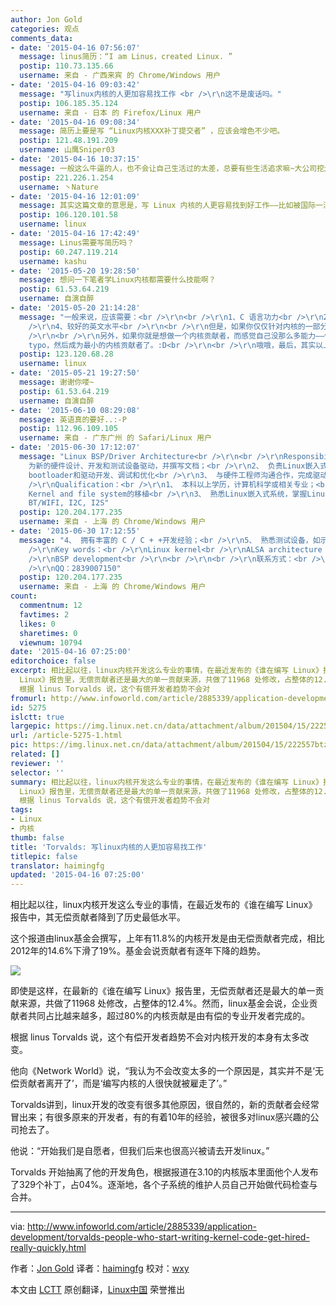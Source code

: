 ```yaml
---
author: Jon Gold
categories: 观点
comments_data:
- date: '2015-04-16 07:56:07'
  message: linus简历：“I am Linus，created Linux. ”
  postip: 110.73.135.66
  username: 来自 - 广西来宾 的 Chrome/Windows 用户
- date: '2015-04-16 09:03:42'
  message: "写linux内核的人更加容易找工作 <br />\r\n这不是废话吗。"
  postip: 106.185.35.124
  username: 来自 - 日本 的 Firefox/Linux 用户
- date: '2015-04-16 09:08:34'
  message: 简历上要是写 “Linux内核XXX补丁提交者” ，应该会增色不少吧。
  postip: 121.48.191.209
  username: 山鹰Sniper03
- date: '2015-04-16 10:37:15'
  message: 一般这么牛逼的人，也不会让自己生活过的太差，总要有些生活追求嘛~大公司挖走也是情理之中的事~
  postip: 221.226.1.254
  username: 丶Nature
- date: '2015-04-16 12:01:09'
  message: 其实这篇文章的意思是，写 Linux 内核的人更容易找到好工作——比如被国际一流的企业高薪聘去。
  postip: 106.120.101.58
  username: linux
- date: '2015-04-16 17:42:49'
  message: Linus需要写简历吗？
  postip: 60.247.119.214
  username: kashu
- date: '2015-05-20 19:28:50'
  message: 想问一下笔者学Linux内核都需要什么技能啊？
  postip: 61.53.64.219
  username: 自演自醉
- date: '2015-05-20 21:14:28'
  message: "一般来说，应该需要：<br />\r\n<br />\r\n1、C 语言功力<br />\r\n2、良好的数学基础、逻辑基础<br />\r\n3、学习过操作系统原理课程<br
    />\r\n4、较好的英文水平<br />\r\n<br />\r\n但是，如果你仅仅针对内核的一部分，比如某个驱动，某个实现的功能，那你了解那个部分就行。<br
    />\r\n<br />\r\n另外，如果你就是想做一个内核贡献者，而感觉自己没那么多能力——你可以去挑错，比如拼写错误，文档错误，这些也是会被接受和承认的——我记得就有个很小很小的孩子挑了一个
    typo，然后成为最小的内核贡献者了。:D<br />\r\n<br />\r\n哦哦，最后，其实以上都是废话，真正只需要一条——热爱！"
  postip: 123.120.68.28
  username: linux
- date: '2015-05-21 19:27:50'
  message: 谢谢你喽~
  postip: 61.53.64.219
  username: 自演自醉
- date: '2015-06-10 08:29:08'
  message: 英语真的要好..:-P
  postip: 112.96.109.105
  username: 来自 - 广东广州 的 Safari/Linux 用户
- date: '2015-06-30 17:12:07'
  message: "Linux BSP/Driver Architecture<br />\r\n<br />\r\nResponsibility<br />\r\n1、
    为新的硬件设计、开发和测试设备驱动，并撰写文档；<br />\r\n2、 负责Linux嵌入式产品底层驱动、软件的开发，主要包括Linux内核的裁剪与移植、
    bootloader和驱动开发、调试和优化<br />\r\n3、 与硬件工程师沟通合作，完成驱动、接口的配置，完成开发项目<br />\r\n4、 优化Linux内核和驱动；<br
    />\r\nQualification：<br />\r\n1、 本科以上学历，计算机科学或相关专业；<br />\r\n2、 精通Uboot，嵌入式Linux
    Kernel and file system的移植<br />\r\n3、 熟悉Linux嵌入式系统，掌握Linux驱动开发；2-5年的LINUX驱动经验，有ALSA,
    BT/WIFI, I2C, I2S"
  postip: 120.204.177.235
  username: 来自 - 上海 的 Chrome/Windows 用户
- date: '2015-06-30 17:12:55'
  message: "4、 拥有丰富的 C / C + +开发经验；<br />\r\n5、 熟悉测试设备，如示波器；<br />\r\n<br />\r\n<br
    />\r\nKey words：<br />\r\nLinux kernel<br />\r\nALSA architecture and ALSA Driver<br
    />\r\nBSP development<br />\r\n<br />\r\n<br />\r\n联系方式：<br />\r\nhr@hmhunter.com<br
    />\r\nQQ：2839007150"
  postip: 120.204.177.235
  username: 来自 - 上海 的 Chrome/Windows 用户
count:
  commentnum: 12
  favtimes: 2
  likes: 0
  sharetimes: 0
  viewnum: 10794
date: '2015-04-16 07:25:00'
editorchoice: false
excerpt: 相比起以往，linux内核开发这么专业的事情，在最近发布的《谁在编写 Linux》报告中，其无偿贡献者降到了历史最低水平。 这个报道由linux基金会撰写，上年有11.8%的内核开发是由无偿贡献者完成，相比2012年的14.6%下滑了19%。基金会说贡献者有逐年下降的趋势。  即使是这样，在最新的《谁在编写
  Linux》报告里，无偿贡献者还是最大的单一贡献来源，共做了11968 处修改，占整体的12.4%。然而，linux基金会说，企业贡献者共同占比越来越多，超过80%的内核贡献是由有偿的专业开发者完成的。
  根据 linus Torvalds 说，这个有偿开发者趋势不会对
fromurl: http://www.infoworld.com/article/2885339/application-development/torvalds-people-who-start-writing-kernel-code-get-hired-really-quickly.html
id: 5275
islctt: true
largepic: https://img.linux.net.cn/data/attachment/album/201504/15/222557btzvvevrtre3kref.png
url: /article-5275-1.html
pic: https://img.linux.net.cn/data/attachment/album/201504/15/222557btzvvevrtre3kref.png.thumb.jpg
related: []
reviewer: ''
selector: ''
summary: 相比起以往，linux内核开发这么专业的事情，在最近发布的《谁在编写 Linux》报告中，其无偿贡献者降到了历史最低水平。 这个报道由linux基金会撰写，上年有11.8%的内核开发是由无偿贡献者完成，相比2012年的14.6%下滑了19%。基金会说贡献者有逐年下降的趋势。  即使是这样，在最新的《谁在编写
  Linux》报告里，无偿贡献者还是最大的单一贡献来源，共做了11968 处修改，占整体的12.4%。然而，linux基金会说，企业贡献者共同占比越来越多，超过80%的内核贡献是由有偿的专业开发者完成的。
  根据 linus Torvalds 说，这个有偿开发者趋势不会对
tags:
- Linux
- 内核
thumb: false
title: 'Torvalds: 写linux内核的人更加容易找工作'
titlepic: false
translator: haimingfg
updated: '2015-04-16 07:25:00'
---
```


相比起以往，linux内核开发这么专业的事情，在最近发布的《谁在编写 Linux》报告中，其无偿贡献者降到了历史最低水平。


这个报道由linux基金会撰写，上年有11.8%的内核开发是由无偿贡献者完成，相比2012年的14.6%下滑了19%。基金会说贡献者有逐年下降的趋势。


![](/data/attachment/album/201504/15/222557btzvvevrtre3kref.png)


即使是这样，在最新的《谁在编写 Linux》报告里，无偿贡献者还是最大的单一贡献来源，共做了11968 处修改，占整体的12.4%。然而，linux基金会说，企业贡献者共同占比越来越多，超过80%的内核贡献是由有偿的专业开发者完成的。


根据 linus Torvalds 说，这个有偿开发者趋势不会对内核开发的本身有太多改变。


他向《Network World》说，“我认为不会改变太多的一个原因是，其实并不是‘无偿贡献者离开了’，而是‘编写内核的人很快就被雇走了’。”


Torvalds讲到，linux开发的改变有很多其他原因，很自然的，新的贡献者会经常冒出来；有很多原来的开发者，有的有着10年的经验，被很多对linux感兴趣的公司抢去了。


他说：“开始我们是自愿者，但我们后来也很高兴被请去开发linux。”


Torvalds 开始抽离了他的开发角色，根据报道在3.10的内核版本里面他个人发布了329个补丁，占04%。逐渐地，各个子系统的维护人员自己开始做代码检查与合并。




---


via: <http://www.infoworld.com/article/2885339/application-development/torvalds-people-who-start-writing-kernel-code-get-hired-really-quickly.html>


作者：[Jon Gold](http://www.infoworld.com/author/Jon-Gold/) 译者：[haimingfg](https://github.com/haimingfg) 校对：[wxy](https://github.com/wxy)


本文由 [LCTT](https://github.com/LCTT/TranslateProject) 原创翻译，[Linux中国](http://linux.cn/) 荣誉推出
